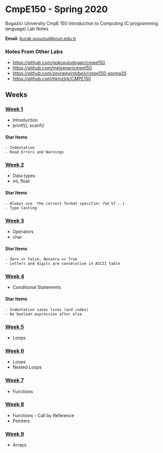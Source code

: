 # CmpE150 - Spring 2020 

Bogazici University CmpE 150 Introduction to Computing (C programming language) Lab Notes 

**Email:** burak.suyunu@boun.edu.tr

### Notes From Other Labs

* https://github.com/gokceuludogan/cmpe150
* https://github.com/melsener/cmpe150
* https://github.com/zeynepyirmibes/cmpe150-spring20
* https://github.com/hkmztrk/CMPE150

## Weeks

### [Week 1](Week_01/)

* Introduction
* printf(), scanf()

#### Star Items

	- Indentation
	- Read Errors and Warnings

### [Week 2](Week_02/)

* Data types
* int, float

#### Star Items

	- Always use  the correct format specifier (%d %f ..)
	- Type Casting

### [Week 3](Week_03/)

* Operators
* char

#### Star Items

	- Zero => False, Nonzero => True
	- Letters and digits are consecutive in ASCII table

### [Week 4](Week_04/)

* Conditional Statements

#### Star Items

	- Indentation saves lives (and codes)
	- No boolean expression after else

### [Week 5](Week_05/)

* Loops

### [Week 6](Week_06/)

* Loops
* Nested Loops

### [Week 7](Week_07/)

* Functions

### [Week 8](Week_08/)

* Functions - Call by Reference
* Pointers

### [Week 9](Week_09/)

* Arrays